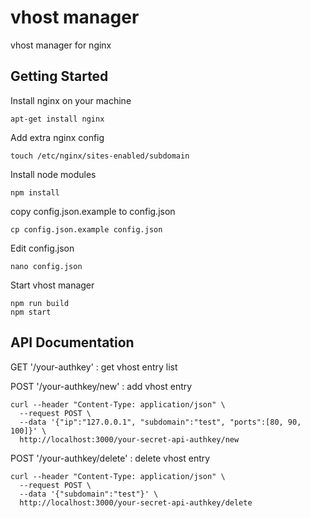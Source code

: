 # vhost manager
vhost manager for nginx

## Getting Started
Install nginx on your machine
```
apt-get install nginx
```
Add extra nginx config
```
touch /etc/nginx/sites-enabled/subdomain
```

Install node modules
```
npm install
```

copy config.json.example to config.json
```
cp config.json.example config.json
```

Edit config.json
```
nano config.json
```

Start vhost manager
```
npm run build
npm start
```

## API Documentation
GET '/your-authkey' : get vhost entry list

POST '/your-authkey/new' : add vhost entry
```
curl --header "Content-Type: application/json" \
  --request POST \
  --data '{"ip":"127.0.0.1", "subdomain":"test", "ports":[80, 90, 100]}' \
  http://localhost:3000/your-secret-api-authkey/new
```

POST '/your-authkey/delete' : delete vhost entry
```
curl --header "Content-Type: application/json" \
  --request POST \
  --data '{"subdomain":"test"}' \
  http://localhost:3000/your-secret-api-authkey/delete
```